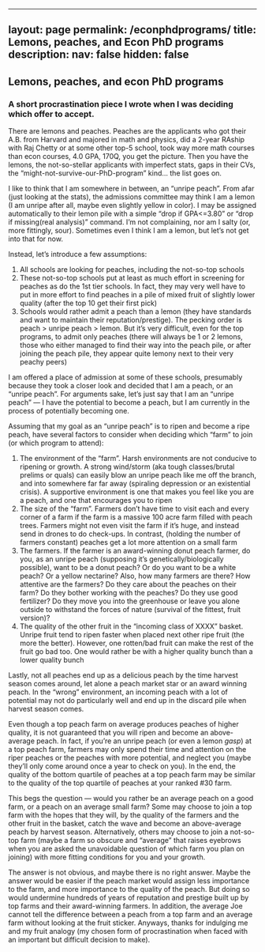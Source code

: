 
---
layout: page
permalink: /econphdprograms/
title: Lemons, peaches, and Econ PhD programs
description: 
nav: false
hidden: false
---

## Lemons, peaches, and econ PhD programs 
### A short procrastination piece I wrote when I was deciding which offer to accept. 

There are lemons and peaches. Peaches are the applicants who got their A.B. from Harvard and majored in math and physics, did a 2-year RAship with Raj Chetty or at some other top-5 school, took way more math courses than econ courses, 4.0 GPA, 170Q, you get the picture. Then you have the lemons, the not-so-stellar applicants with imperfect stats, gaps in their CVs, the “might-not-survive-our-PhD-program” kind… the list goes on. 

I like to think that I am somewhere in between, an “unripe peach”. From afar (just looking at the stats), the admissions committee may think I am a lemon (I am unripe after all, maybe even slightly yellow in color). I may be assigned automatically to their lemon pile with a simple “drop if GPA<=3.80” or “drop if missing(real analysis)” command. I’m not complaining, nor am I salty (or, more fittingly, sour). Sometimes even I think I am a lemon, but let’s not get into that for now. 

Instead, let’s introduce a few assumptions:
1. All schools are looking for peaches, including the not-so-top schools 
2. These not-so-top schools put at least as much effort in screening for peaches as do the 1st tier schools. In fact, they may very well have to put in more effort to find peaches in a pile of mixed fruit of slightly lower quality (after the top 10 get their first pick)
3. Schools would rather admit a peach than a lemon (they have standards and want to maintain their reputation/prestige). The pecking order is peach > unripe peach > lemon. But it’s very difficult, even for the top programs, to admit only peaches (there will always be 1 or 2 lemons, those who either managed to find their way into the peach pile, or after joining the peach pile, they appear quite lemony next to their very peachy peers) 

I am offered a place of admission at some of these schools, presumably because they took a closer look and decided that I am a peach, or an “unripe peach”. For arguments sake, let’s just say that I am an “unripe peach” — I have the potential to become a peach, but I am currently in the process of potentially becoming one. 

Assuming that my goal as an “unripe peach” is to ripen and become a ripe peach,  have several factors to consider when deciding which “farm” to join (or which program to attend):
1. The environment of the “farm”. Harsh environments are not conducive to ripening or growth. A strong wind/storm (aka tough classes/brutal prelims or quals) can easily blow an unripe peach like me off the branch, and into somewhere far far away (spiraling depression or an existential crisis).  A supportive environment is one that makes you feel like you are a peach, and one that encourages you to ripen
2. The size of the “farm”. Farmers don’t have time to visit each and every corner of a farm if the farm is a massive 100 acre farm filled with peach trees. Farmers might not even visit the farm if it’s huge, and instead send in drones to do check-ups. In contrast, (holding the number of farmers constant) peaches get a lot more attention on a small farm 
3. The farmers. If the farmer is an award-winning donut peach farmer, do you, as an unripe peach (supposing it’s genetically/biologically possible), want to be a donut peach? Or do you want to be a white peach? Or a yellow nectarine? Also, how many farmers are there? How attentive are the farmers? Do they care about the peaches on their farm? Do they bother working with the peaches? Do they use good fertilizer? Do they move you into the greenhouse or leave you alone outside to withstand the forces of nature (survival of the fittest, fruit version)? 
4. The quality of the other fruit in the “incoming class of XXXX” basket. Unripe fruit tend to ripen faster when placed next other ripe fruit (the more the better). However, one rotten/bad fruit can make the rest of the fruit go bad too. One would rather be with a higher quality bunch than a lower quality bunch 

Lastly, not all peaches end up as a delicious peach by the time harvest season comes around, let alone a peach market star or an award winning peach. In the “wrong” environment, an incoming peach with a lot of potential may not do particularly well and end up in the discard pile when harvest season comes. 

Even though a top peach farm on average produces peaches of higher quality, it is not guaranteed that you will ripen and become an above-average peach. In fact, if you’re an unripe peach (or even a lemon *gasp*) at a top peach farm, farmers may only spend their time and attention on the riper peaches or the peaches with more potential, and neglect you (maybe they’ll only come around once a year to check on you).  In the end, the quality of the bottom quartile of peaches at a top peach farm may be similar to the quality of the top quartile of peaches at your ranked #30 farm. 

This begs the question — would you rather be an average peach on a good farm, or a peach on an average small farm? Some may choose to join a top farm with the hopes that they will, by the quality of the farmers and the other fruit in the basket, catch the wave and become an above-average peach by harvest season. Alternatively, others may choose to join a not-so-top farm (maybe a farm so obscure and “average” that raises eyebrows when you are asked the unavoidable question of which farm you plan on joining) with more fitting conditions for you and your growth. 

The answer is not obvious, and maybe there is no right answer. Maybe the answer would be easier if the peach market would assign less importance to the farm, and more importance to the quality of the peach. But doing so would undermine hundreds of years of reputation and prestige built up by top farms and their award-winning farmers. In addition, the average Joe cannot tell the difference between a peach from a top farm and an average farm without looking at the fruit sticker. Anyways, thanks for indulging me and my fruit analogy (my chosen form of procrastination when faced with an important but difficult decision to make). 
